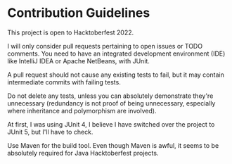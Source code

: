 # Contribution Guidelines

This project is open to Hacktoberfest 2022.

I will only consider pull requests pertaining to open issues or TODO comments. 
You need to have an integrated development environment (IDE) like IntelliJ IDEA 
or Apache NetBeans, with JUnit.

A pull request should not cause any existing tests to fail, but it may contain 
intermediate commits with failing tests.

Do not delete any tests, unless you can absolutely demonstrate they're 
unnecessary (redundancy is not proof of being unnecessary, especially where 
inheritance and polymorphism are involved).

At first, I was using JUnit 4, I believe I have switched over the project to 
JUnit 5, but I'll have to check.

Use Maven for the build tool. Even though Maven is awful, it seems to be absolutely required for Java Hacktoberfest projects.
